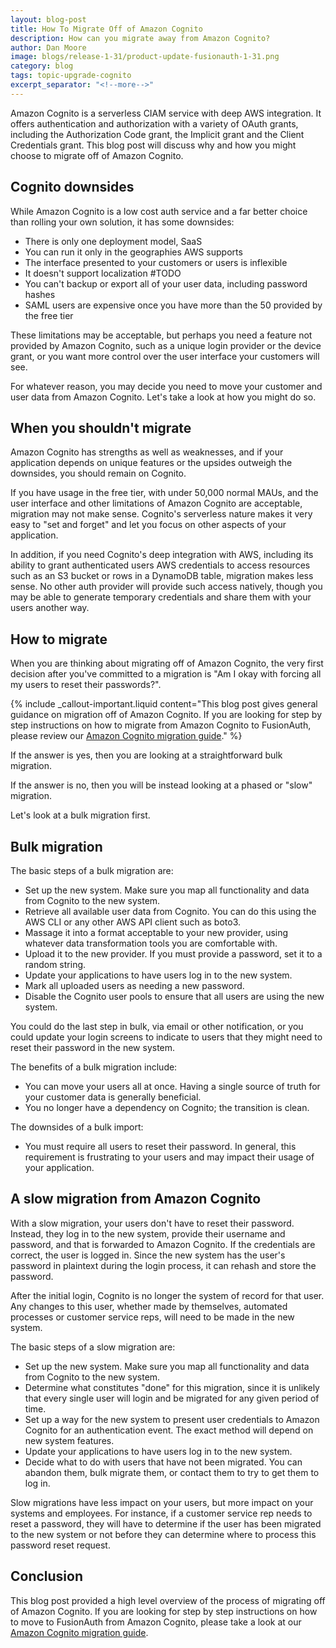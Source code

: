 ```yaml
---
layout: blog-post
title: How To Migrate Off of Amazon Cognito
description: How can you migrate away from Amazon Cognito?
author: Dan Moore
image: blogs/release-1-31/product-update-fusionauth-1-31.png
category: blog
tags: topic-upgrade-cognito
excerpt_separator: "<!--more-->"
---
```


Amazon Cognito is a serverless CIAM service with deep AWS integration. It offers authentication and authorization with a variety of OAuth grants, including the Authorization Code grant, the Implicit grant and the Client Credentials grant. This blog post will discuss why and how you might choose to migrate off of Amazon Cognito.

<!--more-->

## Cognito downsides

While Amazon Cognito is a low cost auth service and a far better choice than rolling your own solution, it has some downsides:

* There is only one deployment model, SaaS
* You can run it only in the geographies AWS supports
* The interface presented to your customers or users is inflexible
* It doesn't support localization #TODO
* You can't backup or export all of your user data, including password hashes
* SAML users are expensive once you have more than the 50 provided by the free tier

These limitations may be acceptable, but perhaps you need a feature not provided by Amazon Cognito, such as a unique login provider or the device grant, or you want more control over the user interface your customers will see. 

For whatever reason, you may decide you need to move your customer and user data from Amazon Cognito. Let's take a look at how you might do so.

## When you shouldn't migrate

Amazon Cognito has strengths as well as weaknesses, and if your application depends on unique features or the upsides outweigh the downsides, you should remain on Cognito.

If you have usage in the free tier, with under 50,000 normal MAUs, and the user interface and other limitations of Amazon Cognito are acceptable, migration may not make sense. Cognito's serverless nature makes it very easy to "set and forget" and let you focus on other aspects of your application.

In addition, if you need Cognito's deep integration with AWS, including its ability to grant authenticated users AWS credentials to access resources such as an S3 bucket or rows in a DynamoDB table, migration makes less sense. No other auth provider will provide such access natively, though you may be able to generate temporary credentials and share them with your users another way.

## How to migrate

When you are thinking about migrating off of Amazon Cognito, the very first decision after you've committed to a migration is "Am I okay with forcing all my users to reset their passwords?".

{% include _callout-important.liquid content="This blog post gives general guidance on migration off of Amazon Cognito. If you are looking for step by step instructions on how to migrate from Amazon Cognito to FusionAuth, please review our [Amazon Cognito migration guide](/docs/v1/tech/migration-guide/cognito/)." %}

If the answer is yes, then you are looking at a straightforward bulk migration. 

If the answer is no, then you will be instead looking at a phased or "slow" migration.

Let's look at a bulk migration first.

## Bulk migration

The basic steps of a bulk migration are:

* Set up the new system. Make sure you map all functionality and data from Cognito to the new system.
* Retrieve all available user data from Cognito. You can do this using the AWS CLI or any other AWS API client such as boto3.
* Massage it into a format acceptable to your new provider, using whatever data transformation tools you are comfortable with.
* Upload it to the new provider. If you must provide a password, set it to a random string.
* Update your applications to have users log in to the new system.
* Mark all uploaded users as needing a new password.
* Disable the Cognito user pools to ensure that all users are using the new system.

You could do the last step in bulk, via email or other notification, or you could update your login screens to indicate to users that they might need to reset their password in the new system.

The benefits of a bulk migration include:

* You can move your users all at once. Having a single source of truth for your customer data is generally beneficial.
* You no longer have a dependency on Cognito; the transition is clean.

The downsides of a bulk import:

* You must require all users to reset their password. In general, this requirement is frustrating to your users and may impact their usage of your application.

## A slow migration from Amazon Cognito

With a slow migration, your users don't have to reset their password. Instead, they log in to the new system, provide their username and password, and that is forwarded to Amazon Cognito. If the credentials are correct, the user is logged in. Since the new system has the user's password in plaintext during the login process, it can rehash and store the password. 

After the initial login, Cognito is no longer the system of record for that user. Any changes to this user, whether made by themselves, automated processes or customer service reps, will need to be made in the new system.

The basic steps of a slow migration are:

* Set up the new system. Make sure you map all functionality and data from Cognito to the new system.
* Determine what constitutes "done" for this migration, since it is unlikely that every single user will login and be migrated for any given period of time.
* Set up a way for the new system to present user credentials to Amazon Cognito for an authentication event. The exact method will depend on new system features.
* Update your applications to have users log in to the new system.
* Decide what to do with users that have not been migrated. You can abandon them, bulk migrate them, or contact them to try to get them to log in.

Slow migrations have less impact on your users, but more impact on your systems and employees. For instance, if a customer service rep needs to reset a password, they will have to determine if the user has been migrated to the new system or not before they can determine where to process this password reset request. 

## Conclusion


This blog post provided a high level overview of the process of migrating off of Amazon Cognito. If you are looking for step by step instructions on how to move to FusionAuth from Amazon Cognito, please take a look at our [Amazon Cognito migration guide](/docs/v1/tech/migration-guide/cognito/).
